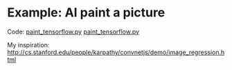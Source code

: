 # Example: AI paint a picture

Code: 
[paint_tensorflow.py](paint_tensorflow.py)
[paint_tensorflow.py](paint_keras.py)

My inspiration: http://cs.stanford.edu/people/karpathy/convnetjs/demo/image_regression.html
